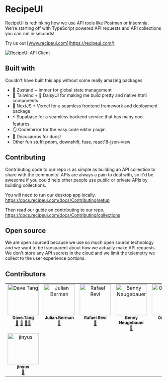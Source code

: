 # RecipeUI

RecipeUI is rethinking how we use API tools like Postman or Insomnia. We're starting off with TypeScript powered API requests and API collections you can run in seconds!

Try us out [www.recipeui.com](https://recipeui.com/)

![RecipeUI API Client](https://raw.githubusercontent.com/RecipeUI/RecipeUI/main/docs/github_view.png)

## Built with

Couldn't have built this app without some really amazing packages

- 🐻 Zustand + immer for global state management
- 💨 Tailwind + 🌼 DaisyUI for making me build pretty and native html components
- 🔺 NextJS + Vercel for a seamless frontend framework and deployment package
- ⚡ Supabase for a seamless backend service that has many cool features.
- 🪞 Codemirror for the easy code editor plugin
- 🦖 Docusaurus for docs!
- Other fun stuff: pnpm, downshift, fuse, react18-json-view

## Contributing

Contributing code to our repo is as simple as building an API collection to share with the community! APIs are always a pain to deal with, so it'd be awesome if you could help other people use public or private APIs by building collections.

You will need to run our desktop app locally.
https://docs.recipeui.com/docs/Contributing/setup

Then read our guide on contributing to our repo.
https://docs.recipeui.com/docs/Contributing/collections


## Open source

We are open sourced because we use so much open source technology and we want to be transparent about how we actually make API requests. We don't store any API secrets in the cloud and we limit the telemetry we collect to the user experience portions.


## Contributors

<!-- ALL-CONTRIBUTORS-LIST:START - Do not remove or modify this section -->
<!-- prettier-ignore-start -->
<!-- markdownlint-disable -->
<table>
  <tbody>
    <tr>
      <td align="center" valign="top" width="14.28%"><a href="https://github.com/dvtng"><img src="https://avatars.githubusercontent.com/u/617233?v=4?s=100" width="100px;" alt="Dave Tang"/><br /><sub><b>Dave Tang</b></sub></a><br /><a href="#ideas-dvtng" title="Ideas, Planning, & Feedback">🤔</a> <a href="https://github.com/RecipeUI/RecipeUI/commits?author=dvtng" title="Documentation">📖</a> <a href="#mentoring-dvtng" title="Mentoring">🧑‍🏫</a></td>
      <td align="center" valign="top" width="14.28%"><a href="https://til.grayvines.com/"><img src="https://avatars.githubusercontent.com/u/329822?v=4?s=100" width="100px;" alt="Julian Berman"/><br /><sub><b>Julian Berman</b></sub></a><br /><a href="https://github.com/RecipeUI/RecipeUI/issues?q=author%3AJulian" title="Bug reports">🐛</a></td>
      <td align="center" valign="top" width="14.28%"><a href="http://rrevi.github.io"><img src="https://avatars.githubusercontent.com/u/1561054?v=4?s=100" width="100px;" alt="Rafael Revi"/><br /><sub><b>Rafael Revi</b></sub></a><br /><a href="#plugin-rrevi" title="Plugin/utility libraries">🔌</a></td>
      <td align="center" valign="top" width="14.28%"><a href="http://bennycode.com"><img src="https://avatars.githubusercontent.com/u/469989?v=4?s=100" width="100px;" alt="Benny Neugebauer"/><br /><sub><b>Benny Neugebauer</b></sub></a><br /><a href="https://github.com/RecipeUI/RecipeUI/issues?q=author%3Abennycode" title="Bug reports">🐛</a></td>
      <td align="center" valign="top" width="14.28%"><a href="https://github.com/0x80085"><img src="https://avatars.githubusercontent.com/u/53451414?v=4?s=100" width="100px;" alt="0x80085"/><br /><sub><b>0x80085</b></sub></a><br /><a href="#ideas-0x80085" title="Ideas, Planning, & Feedback">🤔</a></td>
      <td align="center" valign="top" width="14.28%"><a href="https://github.com/Niwilai"><img src="https://avatars.githubusercontent.com/u/9334296?v=4?s=100" width="100px;" alt="Niwilai"/><br /><sub><b>Niwilai</b></sub></a><br /><a href="#ideas-Niwilai" title="Ideas, Planning, & Feedback">🤔</a></td>
      <td align="center" valign="top" width="14.28%"><a href="http://alrek.no"><img src="https://avatars.githubusercontent.com/u/14291825?v=4?s=100" width="100px;" alt="Thomas Alrek"/><br /><sub><b>Thomas Alrek</b></sub></a><br /><a href="#ideas-thomas-alrek" title="Ideas, Planning, & Feedback">🤔</a></td>
    </tr>
    <tr>
      <td align="center" valign="top" width="14.28%"><a href="https://github.com/jinyus"><img src="https://avatars.githubusercontent.com/u/30532952?v=4?s=100" width="100px;" alt="jinyus"/><br /><sub><b>jinyus</b></sub></a><br /><a href="#ideas-jinyus" title="Ideas, Planning, & Feedback">🤔</a></td>
    </tr>
  </tbody>
</table>

<!-- markdownlint-restore -->
<!-- prettier-ignore-end -->

<!-- ALL-CONTRIBUTORS-LIST:END -->